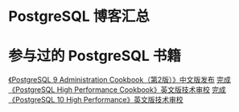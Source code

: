 ﻿PostgreSQL 博客汇总
====================

# 参与过的 PostgreSQL 书籍

[《PostgreSQL 9 Administration Cookbook（第2版）》中文版发布][1]
[完成《PostgreSQL High Performance Cookbook》英文版技术审校][2]
[完成《PostgreSQL 10 High Performance》英文版技术审校][3]


[1]:https://github.com/francs/PostgreSQL/blob/master/%E3%80%8APostgreSQL%209%20Administration%20Cookbook%EF%BC%88%E7%AC%AC2%E7%89%88%EF%BC%89%E3%80%8B.md
[2]:https://github.com/francs/PostgreSQL/blob/master/%E3%80%8APostgreSQL%20High%20Performance%20Cookbook%E3%80%8B.md
[3]:https://github.com/francs/PostgreSQL/blob/master/%E3%80%8APostgreSQL%2010%20High%20Performance%E3%80%8B.md



